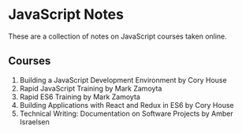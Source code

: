 # JavaScript Notes

These are a collection of notes on JavaScript courses taken online.

## Courses

1. Building a JavaScript Development Environment by Cory House
1. Rapid JavaScript Training by Mark Zamoyta
1. Rapid ES6 Training by Mark Zamoyta
1. Building Applications with React and Redux in ES6 by Cory House
1. Technical Writing: Documentation on Software Projects by Amber Israelsen
